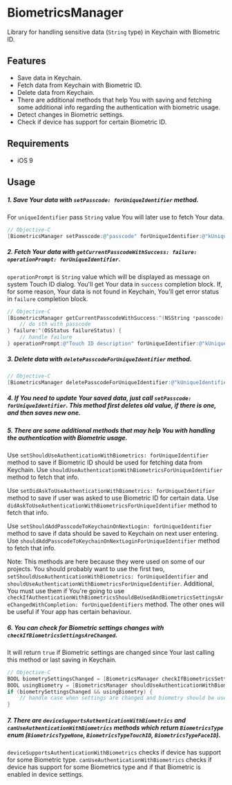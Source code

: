 # **BiometricsManager**

Library for handling sensitive data (`String` type) in Keychain with Biometric ID.

## Features

  * Save data in Keychain.
  * Fetch data from Keychain with Biometric ID.
  * Delete data from Keychain.
  * There are additional methods that help You with saving and fetching some additional info regarding the authentication with biometric usage.
  * Detect changes in Biometric settings.
  * Check if device has support for certain Biometric ID.

## Requirements

- iOS 9

## Usage

##### 1. Save Your data with `setPasscode: forUniqueIdentifier` method. 
For `uniqueIdentifier` pass `String` value You will later use to fetch Your data.

```objective-c
// Objective-C
[BiometricsManager setPasscode:@"passcode" forUniqueIdentifier:@"kUniqueIdentifier"];
```

##### 2. Fetch Your data with `getCurrentPasscodeWithSuccess: failure: operationPrompt: forUniqueIdentifier`. 
`operationPrompt` is `String` value which will be displayed as message on system Touch ID dialog.
You'll get Your data in `success` completion block. If, for some reason, Your data is not found in Keychain, You'll get error status in `failure` completion block.

```objective-c
// Objective-C
[BiometricsManager getCurrentPasscodeWithSuccess:^(NSString *passcode) {
    // do sth with passcode        
} failure:^(OSStatus failureStatus) {
    // handle failure
} operationPrompt:@"Touch ID description" forUniqueIdentifier:@"kUniqueIdentifier"];
```

##### 3. Delete data with `deletePasscodeForUniqueIdentifier` method.

```objective-c
// Objective-C
[BiometricsManager deletePasscodeForUniqueIdentifier:@"kUniqueIdentifier"];
```

##### 4. If You need to update Your saved data, just call `setPasscode: forUniqueIdentifier`. This method first deletes old value, if there is one, and then saves new one. 

##### 5. There are some additional methods that may help You with handling the authentication with Biometric usage.

Use `setShouldUseAuthenticationWithBiometrics: forUniqueIdentifier` method to save if Biometric ID should be used for fetching data from Keychain.
Use `shouldUseAuthenticationWithBiometricsForUniqueIdentifier` method to fetch that info.

Use `setDidAskToUseAuthenticationWithBiometrics: forUniqueIdentifier` method to save if user was asked to use Biometric ID for certain data.
Use `didAskToUseAuthenticationWithBiometricsForUniqueIdentifier` method to fetch that info.

Use `setShouldAddPasscodeToKeychainOnNextLogin: forUniqueIdentifier` method to save if data should be saved to Keychain on next user entering.
Use `shouldAddPasscodeToKeychainOnNextLoginForUniqueIdentifier` method to fetch that info.

Note: This methods are here because they were used on some of our projects.
You should probably want to use the first two, `setShouldUseAuthenticationWithBiometrics: forUniqueIdentifier` and `shouldUseAuthenticationWithBiometricsForUniqueIdentifier`. Additional, You must use them if You're going to use `checkIfAuthenticationWithBiometricsShouldBeUsedAndBiometricsSettingsAreChangedWithCompletion: forUniqueIdentifiers` method.
The other ones will be useful if Your app has certain behaviour.

##### 6. You can check for Biometric settings changes with `checkIfBiometricsSettingsAreChanged`.
It will return `true` if Biometric settings are changed since Your last calling this method or last saving in Keychain.

```objective-c
// Objective-C
BOOL biometrySettingsChanged = [BiometricsManager checkIfBiometricsSettingsAreChanged];
BOOL usingBiometry = [BiometricsManager shouldUseAuthenticationWithBiometricsForUniqueIdentifier:@"kUniqueIdentifier"];
if (biometrySettingsChanged && usingBiometry) {
    // handle case when settings are changed and biometry should be used
}
```

##### 7. There are `deviceSupportsAuthenticationWithBiometrics` and `canUseAuthenticationWithBiometrics` methods which return `BiometricsType` enum (`BiometricsTypeNone`, `BiometricsTypeTouchID`, `BiometricsTypeFaceID`).
`deviceSupportsAuthenticationWithBiometrics` checks if device has support for some Biometric type.
`canUseAuthenticationWithBiometrics` checks if device has support for some Biometrics type and if that Biometric is enabled in device settings.
